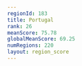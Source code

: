 ```yaml
---
regionId: 183
title: Portugal
rank: 26
meanScore: 75.78
globalMeanScore: 69.25
numRegions: 220
layout: region_score
---
```

